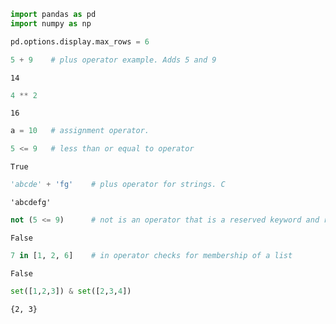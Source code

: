

```python
import pandas as pd
import numpy as np
```


```python
pd.options.display.max_rows = 6
```


```python
5 + 9    # plus operator example. Adds 5 and 9
```




    14




```python
4 ** 2 
```




    16




```python
a = 10   # assignment operator.
```


```python
5 <= 9   # less than or equal to operator
```




    True




```python
'abcde' + 'fg'    # plus operator for strings. C
```




    'abcdefg'




```python
not (5 <= 9)      # not is an operator that is a reserved keyword and reverse a boolean
```




    False




```python
7 in [1, 2, 6]    # in operator checks for membership of a list
```




    False




```python
set([1,2,3]) & set([2,3,4])
```




    {2, 3}




```python

```
